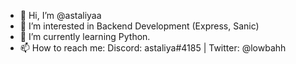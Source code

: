 - 👋 Hi, I’m @astaliyaa
- 👀 I’m interested in Backend Development (Express, Sanic)
- 🌱 I’m currently learning Python.
- 📫 How to reach me: Discord: astaliya#4185 | Twitter: @lowbahh

<!---
TSMSHAFTY/TSMSHAFTY is a ✨ special ✨ repository because its `README.md` (this file) appears on your GitHub profile.
You can click the Preview link to take a look at your changes.
--->
